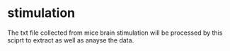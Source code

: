 # stimulation
The txt file collected from mice brain stimulation will be processed by this sciprt to extract as well as anayse the data.
